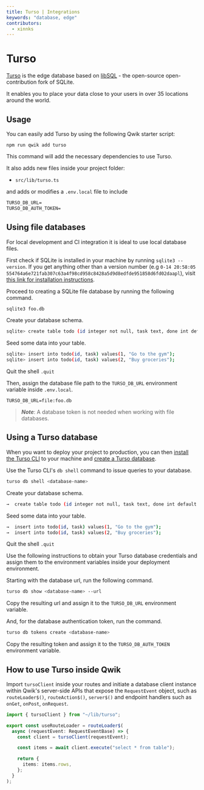 ```yaml
---
title: Turso | Integrations
keywords: "database, edge"
contributors:
  - xinnks
---
```


# Turso

[Turso] is the edge database based on [libSQL] - the open-source
open-contribution fork of SQLite.

It enables you to place your data close to your users in over 35 locations
around the world.

## Usage

You can easily add Turso by using the following Qwik starter script:

```shell
npm run qwik add turso
```

This command will add the necessary dependencies to use Turso.

It also adds new files inside your project folder:

- `src/lib/turso.ts`

and adds or modifies a `.env.local` file to include

```txt title=".env.local"
TURSO_DB_URL=
TURSO_DB_AUTH_TOKEN=
```

## Using file databases

For local development and CI integration it is ideal to use local database files.

First check if SQLite is installed in your machine by running `sqlite3
--version`. If you get anything other than a version number (e.g `0-14 20:58:05
554764a6e721fab307c63a4f98cd958c8428a5d9d8edfde951858d6fd02daapl`), visit [this
link for installation instructions].

Proceed to creating a SQLite file database by running the following command.

```sh
sqlite3 foo.db
```

Create your database schema.

```sh
sqlite> create table todo (id integer not null, task text, done int default 0);
```

Seed some data into your table.

```sh
sqlite> insert into todo(id, task) values(1, "Go to the gym");
sqlite> insert into todo(id, task) values(2, "Buy groceries");
```

Quit the shell `.quit`

Then, assign the database file path to the `TURSO_DB_URL` environment variable
inside `.env.local`.

```
TURSO_DB_URL=file:foo.db
```

> **_Note_**: A database token is not needed when working with file databases.

## Using a Turso database

When you want to deploy your project to production, you can then [install the
Turso CLI] to your machine and [create a Turso database].

Use the Turso CLI's `db shell` command to issue queries to your database.

```sh
turso db shell <database-name>
```

Create your database schema.

```sh
→  create table todo (id integer not null, task text, done int default 0);
```

Seed some data into your table.

```sh
→  insert into todo(id, task) values(1, "Go to the gym");
→  insert into todo(id, task) values(2, "Buy groceries");
```

Quit the shell `.quit`

Use the following instructions to obtain your Turso database credentials and
assign them to the environment variables inside your deployment environment.

Starting with the database url, run the following command.

```sh
turso db show <database-name> --url
```

Copy the resulting url and assign it to the `TURSO_DB_URL` environment variable.

And, for the database authentication token, run the command.

```sh
turso db tokens create <database-name>
```

Copy the resulting token and assign it to the `TURSO_DB_AUTH_TOKEN` environment
variable.

## How to use Turso inside Qwik

Import `tursoClient` inside your routes and initiate a database client instance
within Qwik's server-side APIs that expose the `RequestEvent` object, such as
`routeLoader$()`, `routeAction$()`, `server$()` and endpoint handlers such as
`onGet`, `onPost`, `onRequest`.

```ts
import { tursoClient } from "~/lib/turso";

export const useRouteLoader = routeLoader$(
  async (requestEvent: RequestEventBase) => {
    const client = tursoClient(requestEvent);

    const items = await client.execute("select * from table");

    return {
      items: items.rows,
    };
  }
);
```

[Turso]: https://turso.tech
[libSQL]: https://libsql.org
[this link for installation instructions]: https://sqlite.org/download.html
[install the Turso CLI]: https://docs.turso.tech/reference/turso-cli#installation
[create a Turso database]: https://docs.turso.tech/reference/turso-cli#create-a-logical-database
